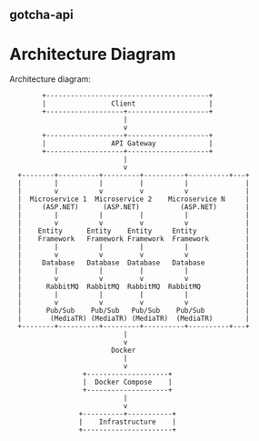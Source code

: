 ## gotcha-api

# Architecture Diagram
Architecture diagram:

            +----------------------------------------+
            |                Client                  |
            +-------------------+--------------------+
                                |
                                v
            +-------------------+--------------------+
            |                API Gateway             |
            +-------------------+--------------------+
                                |
                                v
      +--------+----------+---------+----------+----------+---+
      |        |          |         |          |              |
      |        v          v         v          v              |
      |  Microservice 1  Microservice 2    Microservice N     |
      |     (ASP.NET)      (ASP.NET)          (ASP.NET)       |
      |        |          |         |          |              |   
      |        v          v         v          v              |
      |    Entity      Entity    Entity     Entity            |
      |    Framework   Framework Framework  Framework         |
      |        |          |         |          |              |
      |        v          v         v          v              |
      |     Database   Database  Database   Database          |
      |        |          |         |          |              |
      |        v          v         v          v              |
      |      RabbitMQ  RabbitMQ  RabbitMQ  RabbitMQ           |
      |        |          |         |          |              |
      |        v          v         v          v              |
      |      Pub/Sub    Pub/Sub   Pub/Sub    Pub/Sub          |
      |       (MediaTR) (MediaTR) (MediaTR)  (MediaTR)        |
      +--------+----------+---------+----------+----------+---+
                                |
                                v
                             Docker
                                |
                                v
                      +--------------------+
                      |  Docker Compose    |
                      +--------------------+
                                |
                                v
                     +----------+-----------+
                     |    Infrastructure    |
                     +----------------------+
